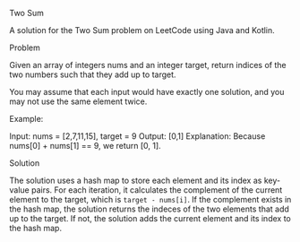 Two Sum

A solution for the Two Sum problem on LeetCode using Java and Kotlin.

Problem

Given an array of integers nums and an integer target, return indices of the two numbers such that they add up to target.

You may assume that each input would have exactly one solution, and you may not use the same element twice.

Example:

Input: nums = [2,7,11,15], target = 9
Output: [0,1]
Explanation: Because nums[0] + nums[1] == 9, we return [0, 1].

Solution

The solution uses a hash map to store each element and its index as key-value pairs. For each iteration, it calculates the complement of the current element to the target, which is `target - nums[i]`. If the complement exists in the hash map, the solution returns the indeces of the two elements that add up to the target. If not, the solution adds the current element and its index to the hash map.
